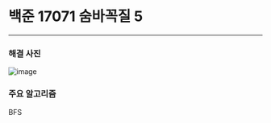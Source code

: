 # 백준 17071 숨바꼭질 5

---

### 해결 사진

![image](https://user-images.githubusercontent.com/41224549/92232307-517a9480-eee9-11ea-9f49-0dc4f97f3108.png)



### 주요 알고리즘

BFS